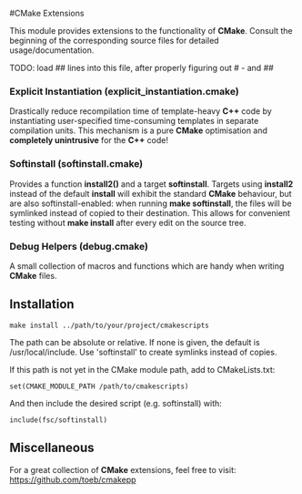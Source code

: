 #CMake Extensions

This module provides extensions to the functionality of __CMake__. Consult the
beginning of the corresponding source files for detailed usage/documentation.

TODO: load ## lines into this file, after properly figuring out # -  and ##

### Explicit Instantiation (explicit_instantiation.cmake)

Drastically reduce recompilation time of template-heavy __C++__ code by
instantiating user-specified time-consuming templates in separate compilation
units. This mechanism is a pure __CMake__ optimisation and __completely
unintrusive__ for the __C++__ code!

### Softinstall (softinstall.cmake)

Provides a function __install2()__ and a target __softinstall__. Targets using
__install2__ instead of the default __install__ will exhibit the standard
__CMake__ behaviour, but are also softinstall-enabled: when running __make
softinstall__, the files will be symlinked instead of copied to their
destination. This allows for convenient testing without __make install__ after
every edit on the source tree.

### Debug Helpers (debug.cmake)

A small collection of macros and functions which are handy when writing
__CMake__ files.

## Installation

    make install ../path/to/your/project/cmakescripts

The path can be absolute or relative. If none is given, the default is
/usr/local/include. Use 'softinstall' to create symlinks instead of copies.

If this path is not yet in the CMake module path, add to CMakeLists.txt:

    set(CMAKE_MODULE_PATH /path/to/cmakescripts)

And then include the desired script (e.g. softinstall) with:

    include(fsc/softinstall)

## Miscellaneous

For a great collection of __CMake__ extensions, feel free to visit:
https://github.com/toeb/cmakepp
